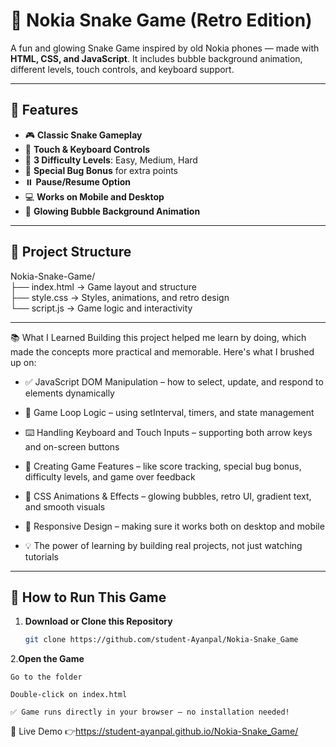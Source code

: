 # 🐍 Nokia Snake Game (Retro Edition)

A fun and glowing Snake Game inspired by old Nokia phones — made with **HTML, CSS, and JavaScript**. It includes bubble background animation, different levels, touch controls, and keyboard support.

---

## 🌟 Features

- 🎮 **Classic Snake Gameplay**
- 📱 **Touch & Keyboard Controls**
- 🧠 **3 Difficulty Levels**: Easy, Medium, Hard
- 🌟 **Special Bug Bonus** for extra points
- ⏸️ **Pause/Resume Option**
- 💻 **Works on Mobile and Desktop**
- 🎨 **Glowing Bubble Background Animation**

---

## 🧱 Project Structure
Nokia-Snake-Game/<br>
├── index.html → Game layout and structure<br>
├── style.css → Styles, animations, and retro design<br>
└── script.js → Game logic and interactivity

---

📚 What I Learned
Building this project helped me learn by doing, which made the concepts more practical and memorable. Here's what I brushed up on:

- ✅ JavaScript DOM Manipulation – how to select, update, and respond to elements dynamically

- 🔁 Game Loop Logic – using setInterval, timers, and state management

- ⌨️ Handling Keyboard and Touch Inputs – supporting both arrow keys and on-screen buttons

- 🐛 Creating Game Features – like score tracking, special bug bonus, difficulty levels, and game over feedback

- 🎨 CSS Animations & Effects – glowing bubbles, retro UI, gradient text, and smooth visuals

- 📱 Responsive Design – making sure it works both on desktop and mobile

- 💡 The power of learning by building real projects, not just watching tutorials

---

## 🚀 How to Run This Game

1. **Download or Clone this Repository**
   ```bash
   git clone https://github.com/student-Ayanpal/Nokia-Snake_Game

2.**Open the Game**

    Go to the folder

    Double-click on index.html

    ✅ Game runs directly in your browser — no installation needed!

  🔗 Live Demo 
      👉https://student-ayanpal.github.io/Nokia-Snake_Game/

 





   
